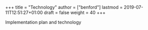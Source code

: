 +++
title = "Technology"
author = ["benford"]
lastmod = 2019-07-11T12:51:27+01:00
draft = false
weight = 40
+++

Implementation plan and technology

<!--more-->
